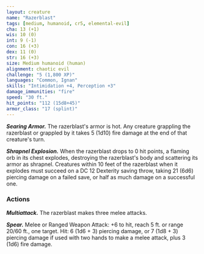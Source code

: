 ```yaml
---
layout: creature
name: "Razerblast"
tags: [medium, humanoid, cr5, elemental-evil]
cha: 13 (+1)
wis: 10 (0)
int: 9 (-1)
con: 16 (+3)
dex: 11 (0)
str: 16 (+3)
size: Medium humanoid (human)
alignment: chaotic evil
challenge: "5 (1,800 XP)"
languages: "Common, Ignan"
skills: "Intimidation +4, Perception +3"
damage_immunities: "fire"
speed: "30 ft."
hit_points: "112 (15d8+45)"
armor_class: "17 (splint)"
---
```


***Searing Armor.*** The razerblast's armor is hot. Any creature grappling the razerblast or grappled by it takes 5 (1d10) fire damage at the end of that creature's turn.

***Shrapnel Explosion.*** When the razerblast drops to 0 hit points, a flaming orb in its chest explodes, destroying the razerblast's body and scattering its armor as shrapnel. Creatures within 10 feet of the razerblast when it explodes must succeed on a DC 12 Dexterity saving throw, taking 21 (6d6) piercing damage on a failed save, or half as much damage on a successful one.

### Actions

***Multiattack.*** The razerblast makes three melee attacks.

***Spear.*** Melee or Ranged Weapon Attack: +6 to hit, reach 5 ft. or range 20/60 ft., one target. Hit: 6 (1d6 + 3) piercing damage, or 7 (1d8 + 3) piercing damage if used with two hands to make a melee attack, plus 3 (1d6) fire damage.